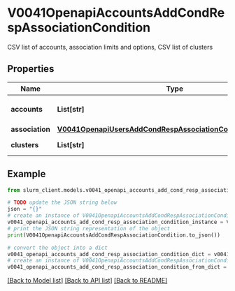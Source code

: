 # V0041OpenapiAccountsAddCondRespAssociationCondition

CSV list of accounts, association limits and options, CSV list of clusters

## Properties

Name | Type | Description | Notes
------------ | ------------- | ------------- | -------------
**accounts** | **List[str]** | CSV accounts list | 
**association** | [**V0041OpenapiUsersAddCondRespAssociationConditionAssociation**](V0041OpenapiUsersAddCondRespAssociationConditionAssociation.md) |  | [optional] 
**clusters** | **List[str]** | CSV clusters list | [optional] 

## Example

```python
from slurm_client.models.v0041_openapi_accounts_add_cond_resp_association_condition import V0041OpenapiAccountsAddCondRespAssociationCondition

# TODO update the JSON string below
json = "{}"
# create an instance of V0041OpenapiAccountsAddCondRespAssociationCondition from a JSON string
v0041_openapi_accounts_add_cond_resp_association_condition_instance = V0041OpenapiAccountsAddCondRespAssociationCondition.from_json(json)
# print the JSON string representation of the object
print(V0041OpenapiAccountsAddCondRespAssociationCondition.to_json())

# convert the object into a dict
v0041_openapi_accounts_add_cond_resp_association_condition_dict = v0041_openapi_accounts_add_cond_resp_association_condition_instance.to_dict()
# create an instance of V0041OpenapiAccountsAddCondRespAssociationCondition from a dict
v0041_openapi_accounts_add_cond_resp_association_condition_from_dict = V0041OpenapiAccountsAddCondRespAssociationCondition.from_dict(v0041_openapi_accounts_add_cond_resp_association_condition_dict)
```
[[Back to Model list]](../README.md#documentation-for-models) [[Back to API list]](../README.md#documentation-for-api-endpoints) [[Back to README]](../README.md)


